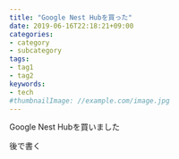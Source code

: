 ```yaml
---
title: "Google Nest Hubを買った"
date: 2019-06-16T22:18:21+09:00
categories:
- category
- subcategory
tags:
- tag1
- tag2
keywords:
- tech
#thumbnailImage: //example.com/image.jpg
---
```

Google Nest Hubを買いました
<!--more-->
後で書く